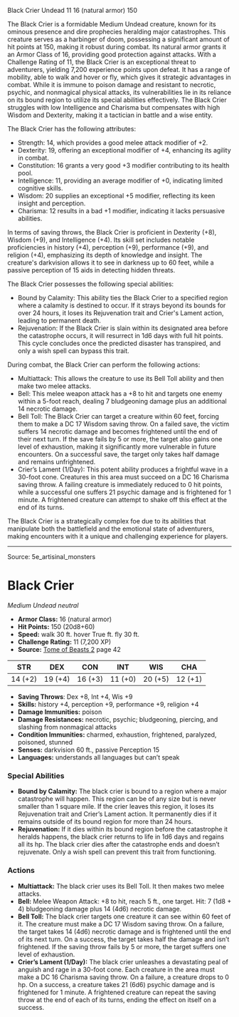 <MonsterName/>Black Crier</MonsterName>
<CreatureType/>Undead</CreatureType>
<CR/>11</CR>
<AC/>16 (natural armor)</AC>
<HP/>150</HP>
<summary>The Black Crier is a formidable Medium Undead creature, known for its ominous presence and dire prophecies heralding major catastrophes. This creature serves as a harbinger of doom, possessing a significant amount of hit points at 150, making it robust during combat. Its natural armor grants it an Armor Class of 16, providing good protection against attacks. With a Challenge Rating of 11, the Black Crier is an exceptional threat to adventurers, yielding 7,200 experience points upon defeat. It has a range of mobility, able to walk and hover or fly, which gives it strategic advantages in combat. While it is immune to poison damage and resistant to necrotic, psychic, and nonmagical physical attacks, its vulnerabilities lie in its reliance on its bound region to utilize its special abilities effectively. The Black Crier struggles with low Intelligence and Charisma but compensates with high Wisdom and Dexterity, making it a tactician in battle and a wise entity.</summary>

<detail>

The Black Crier has the following attributes:
- Strength: 14, which provides a good melee attack modifier of +2.
- Dexterity: 19, offering an exceptional modifier of +4, enhancing its agility in combat.
- Constitution: 16 grants a very good +3 modifier contributing to its health pool.
- Intelligence: 11, providing an average modifier of +0, indicating limited cognitive skills.
- Wisdom: 20 supplies an exceptional +5 modifier, reflecting its keen insight and perception.
- Charisma: 12 results in a bad +1 modifier, indicating it lacks persuasive abilities.

In terms of saving throws, the Black Crier is proficient in Dexterity (+8), Wisdom (+9), and Intelligence (+4). Its skill set includes notable proficiencies in history (+4), perception (+9), performance (+9), and religion (+4), emphasizing its depth of knowledge and insight. The creature's darkvision allows it to see in darkness up to 60 feet, while a passive perception of 15 aids in detecting hidden threats.

The Black Crier possesses the following special abilities:
- Bound by Calamity: This ability ties the Black Crier to a specified region where a calamity is destined to occur. If it strays beyond its bounds for over 24 hours, it loses its Rejuvenation trait and Crier's Lament action, leading to permanent death.
- Rejuvenation: If the Black Crier is slain within its designated area before the catastrophe occurs, it will resurrect in 1d6 days with full hit points. This cycle concludes once the predicted disaster has transpired, and only a wish spell can bypass this trait.

During combat, the Black Crier can perform the following actions:
- Multiattack: This allows the creature to use its Bell Toll ability and then make two melee attacks.
- Bell: This melee weapon attack has a +8 to hit and targets one enemy within a 5-foot reach, dealing 7 bludgeoning damage plus an additional 14 necrotic damage.
- Bell Toll: The Black Crier can target a creature within 60 feet, forcing them to make a DC 17 Wisdom saving throw. On a failed save, the victim suffers 14 necrotic damage and becomes frightened until the end of their next turn. If the save fails by 5 or more, the target also gains one level of exhaustion, making it significantly more vulnerable in future encounters. On a successful save, the target only takes half damage and remains unfrightened.
- Crier’s Lament (1/Day): This potent ability produces a frightful wave in a 30-foot cone. Creatures in this area must succeed on a DC 16 Charisma saving throw. A failing creature is immediately reduced to 0 hit points, while a successful one suffers 21 psychic damage and is frightened for 1 minute. A frightened creature can attempt to shake off this effect at the end of its turns.

The Black Crier is a strategically complex foe due to its abilities that manipulate both the battlefield and the emotional state of adventurers, making encounters with it a unique and challenging experience for players.</detail>



---

Source: 5e_artisinal_monsters

# Black Crier

*Medium* *Undead* *neutral*

- **Armor Class:** 16 (natural armor)
- **Hit Points:** 150 (20d8+60)
- **Speed:** walk 30 ft. hover True ft. fly 30 ft.
- **Challenge Rating:** 11 (7,200 XP)
- **Source:** [Tome of Beasts 2](https://koboldpress.com/kpstore/product/tome-of-beasts-2-for-5th-edition) page 42

| STR | DEX | CON | INT | WIS | CHA |
| --- | --- | --- | --- | --- | --- |
| 14 (+2) | 19 (+4) | 16 (+3) | 11 (+0) | 20 (+5) | 12 (+1) |

- **Saving Throws**: Dex +8, Int +4, Wis +9
- **Skills:** history +4, perception +9, performance +9, religion +4
- **Damage Immunities:** poison
- **Damage Resistances:** necrotic, psychic; bludgeoning, piercing, and slashing from nonmagical attacks
- **Condition Immunities:** charmed, exhaustion, frightened, paralyzed, poisoned, stunned
- **Senses:** darkvision 60 ft., passive Perception 15
- **Languages:** understands all languages but can’t speak

### Special Abilities

- **Bound by Calamity:** The black crier is bound to a region where a major catastrophe will happen. This region can be of any size but is never smaller than 1 square mile. If the crier leaves this region, it loses its Rejuvenation trait and Crier’s Lament action. It permanently dies if it remains outside of its bound region for more than 24 hours.
- **Rejuvenation:** If it dies within its bound region before the catastrophe it heralds happens, the black crier returns to life in 1d6 days and regains all its hp. The black crier dies after the catastrophe ends and doesn’t rejuvenate. Only a wish spell can prevent this trait from functioning.

### Actions

- **Multiattack:** The black crier uses its Bell Toll. It then makes two melee attacks.
- **Bell:** Melee Weapon Attack: +8 to hit, reach 5 ft., one target. Hit: 7 (1d8 + 4) bludgeoning damage plus 14 (4d6) necrotic damage.
- **Bell Toll:** The black crier targets one creature it can see within 60 feet of it. The creature must make a DC 17 Wisdom saving throw. On a failure, the target takes 14 (4d6) necrotic damage and is frightened until the end of its next turn. On a success, the target takes half the damage and isn’t frightened. If the saving throw fails by 5 or more, the target suffers one level of exhaustion.
- **Crier’s Lament (1/Day):** The black crier unleashes a devastating peal of anguish and rage in a 30-foot cone. Each creature in the area must make a DC 16 Charisma saving throw. On a failure, a creature drops to 0 hp. On a success, a creature takes 21 (6d6) psychic damage and is frightened for 1 minute. A frightened creature can repeat the saving throw at the end of each of its turns, ending the effect on itself on a success.





